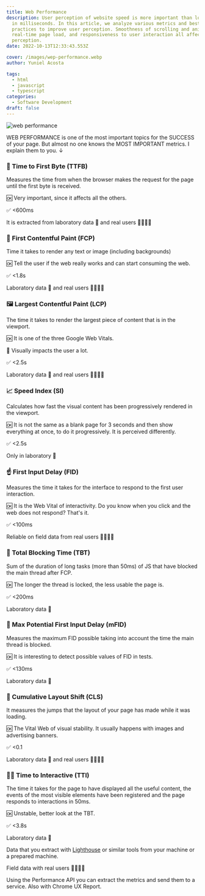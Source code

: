 ```yaml
---
title: Web Performance
description: User perception of website speed is more important than load time
  in milliseconds. In this article, we analyze various metrics and best
  practices to improve user perception. Smoothness of scrolling and animations,
  real-time page load, and responsiveness to user interaction all affect
  perception.
date: 2022-10-13T12:33:43.553Z

cover: /images/wep-performance.webp
author: Yuniel Acosta

tags:
  - html
  - javascript
  - typescript
categories:
  - Software Development
draft: false
---
```


![web performance](/images/wep-performance.webp 'web performance')

WEB PERFORMANCE is one of the most important topics for the SUCCESS of your page. But almost no one knows the MOST IMPORTANT metrics. I explain them to you. ↓

### 📡 Time to First Byte (TTFB)

Measures the time from when the browser makes the request for the page until the first byte is received.

🆗 Very important, since it affects all the others.

✅ <600ms

It is extracted from laboratory data 🧪 and real users 👨‍👩‍👧‍👦

### 🎨 First Contentful Paint (FCP)

Time it takes to render any text or image (including backgrounds)

🆗 Tell the user if the web really works and can start consuming the web.

✅ <1.8s

Laboratory data 🧪 and real users 👨‍👩‍👧‍👦

### 🖼 Largest Contentful Paint (LCP)

The time it takes to render the largest piece of content that is in the viewport.

🆗 It is one of the three Google Web Vitals.

👀 Visually impacts the user a lot.

✅ <2.5s

Laboratory data 🧪 and real users 👨‍👩‍👧‍👦

### 📈 Speed Index (SI)

Calculates how fast the visual content has been progressively rendered in the viewport.

🆗 It is not the same as a blank page for 3 seconds and then show everything at once, to do it progressively. It is perceived differently.

✅ <2.5s

Only in laboratory 🧪

### ☝️ First Input Delay (FID)

Measures the time it takes for the interface to respond to the first user interaction.

🆗 It is the Web Vital of interactivity. Do you know when you click and the web does not respond? That's it.

✅ <100ms

Reliable on field data from real users 👨‍👩‍👧‍👦

### 🛑 Total Blocking Time (TBT)

Sum of the duration of long tasks (more than 50ms) of JS that have blocked the main thread after FCP.

🆗 The longer the thread is locked, the less usable the page is.

✅ <200ms

Laboratory data 🧪

### 👐 Max Potential First Input Delay (mFID)

Measures the maximum FID possible taking into account the time the main thread is blocked.

🆗 It is interesting to detect possible values of FID in tests.

✅ <130ms

Laboratory data 🧪

### 🎡 Cumulative Layout Shift (CLS)

It measures the jumps that the layout of your page has made while it was loading.

🆗 The Vital Web of visual stability. It usually happens with images and advertising banners.

✅ <0.1

Laboratory data 🧪 and real users 👨‍👩‍👧‍👦

### 🏃‍♀️ Time to Interactive (TTI)

The time it takes for the page to have displayed all the useful content, the events of the most visible elements have been registered and the page responds to interactions in 50ms.

🆗 Unstable, better look at the TBT.

✅ <3.8s

Laboratory data 🧪

Data that you extract with [Lighthouse](https://chromewebstore.google.com/detail/lighthouse/blipmdconlkpinefehnmjammfjpmpbjk) or similar tools from your machine or a prepared machine.

Field data with real users 👨‍👩‍👧‍👦

Using the Performance API you can extract the metrics and send them to a service. Also with Chrome UX Report.

